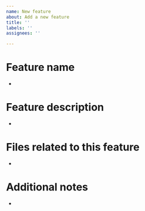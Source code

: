 ```yaml
---
name: New feature
about: Add a new feature
title: ''
labels: ''
assignees: ''

---
```


# Feature name
- 

# Feature description
- 

# Files related to this feature
- 

# Additional notes
-
